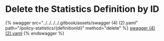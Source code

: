 # Delete the Statistics Definition by ID

{% swagger src="../../../../.gitbook/assets/swagger (4) (2).yaml" path="/policy-statistics/{definitionId}" method="delete" %}
[swagger (4) (2).yaml](<../../../../.gitbook/assets/swagger (4) (2).yaml>)
{% endswagger %}

